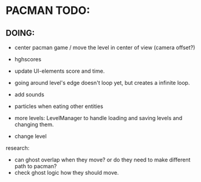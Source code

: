 ﻿# PACMAN TODO:

## DOING:

- center pacman game / move the level in  center of view (camera offset?)
- hghscores
- update UI-elements score and time.
- going around level's edge doesn't loop yet, but  creates a  infinite loop.
- add sounds
- particles when eating other entities

- more levels: LevelManager to handle loading and saving levels and changing them.
- change level


research:
- can ghost overlap when they move?  or do  they need to make different path to pacman?
- check ghost logic how they should move.
